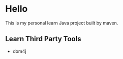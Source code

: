 # Hello

This is my personal learn Java project built by maven.

## Learn Third Party Tools

- dom4j
